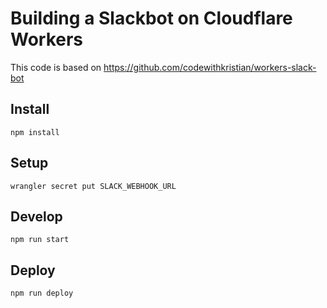 # Building a Slackbot on Cloudflare Workers

This code is based on <https://github.com/codewithkristian/workers-slack-bot>

## Install

```
npm install
```

## Setup

```
wrangler secret put SLACK_WEBHOOK_URL
```

## Develop

```
npm run start
```

## Deploy

```
npm run deploy
```
